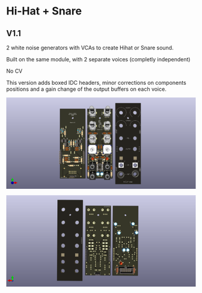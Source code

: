 # Hi-Hat + Snare

## V1.1

2 white noise generators with VCAs to create Hihat or Snare sound. 

Built on the same module, with 2 separate voices (completly independent)

No CV

This version adds boxed IDC headers, minor corrections on components positions and a gain change of the output buffers on each voice.

![3D Hi-Hat + Snare(front)](image/Snare%2BHihat-3d-front.png)

![3D Hi-Hat + Snare(back)](image/Snare%2BHihat-3d-back.png)
